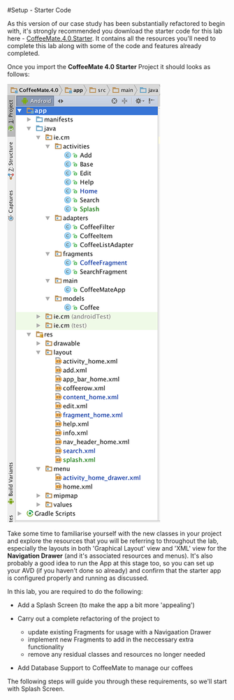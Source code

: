 #Setup - Starter Code

As this version of our case study has been substantially refactored to begin with, it's strongly recommended you download the starter code for this lab here - [CoffeeMate.4.0.Starter](../archives/CoffeeMate.4.0.Starter.zip). It contains all the resources you'll need to complete this lab along with some of the code and features already completed.

Once you import the <b>CoffeeMate 4.0 Starter</b> Project it should looks as follows:

![](../img/lab501.png)

Take some time to familiarise yourself with the new classes in your project and explore the resources that you will be referring to throughout the lab, especially the layouts in both 'Graphical Layout' view and 'XML' view for the <b>Navigation Drawer</b> (and it's associated resources and menus). It's also probably a good idea to run the App at this stage too, so you can set up your AVD (if you haven't done so already) and confirm that the starter app is configured properly and running as discussed.

In this lab, you are required to do the following:

- Add a Splash Screen (to make the app a bit more 'appealing')

- Carry out a complete refactoring of the project to
    - update existing Fragments for usage with a Navigaation Drawer
    - implement new Fragments to add in the neccessary extra functionality
    - remove any residual classes and resources no longer needed


- Add Database Support to CoffeeMate to manage our coffees

The following steps will guide you through these requirements, so we'll start with Splash Screen.

 